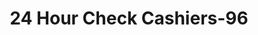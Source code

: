 ---
f_zip-code: 76010
f_state-code: TX
title: 24 Hour Check Cashiers-96
f_phone: 817-860-8322
f_city-only: Arlington
f_address: 900 East Pioneer Parkway Arlington
f_location-unique-id: '96'
slug: 24-hour-check-cashiers-96
updated-on: '2024-05-30T13:46:58.046Z'
created-on: '2024-05-30T13:36:59.803Z'
published-on: '2024-05-30T13:54:32.469Z'
f_city-state: cms/city/arlington-tx.md
f_company: cms/company/24-hour-check-cashiers.md
f_state: cms/state/texas.md
layout: '[payday-loan].html'
tags: payday-loan
---